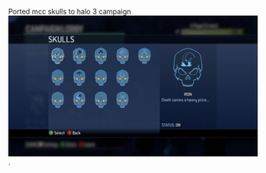 Ported mcc skulls to halo 3 campaign
![Screenshot](https://github.com/jackrabbit72380/Ho4kmmm/blob/master/0.7.1/tags/4k_Skulls/MCC-Sculls/preview.jpg).
